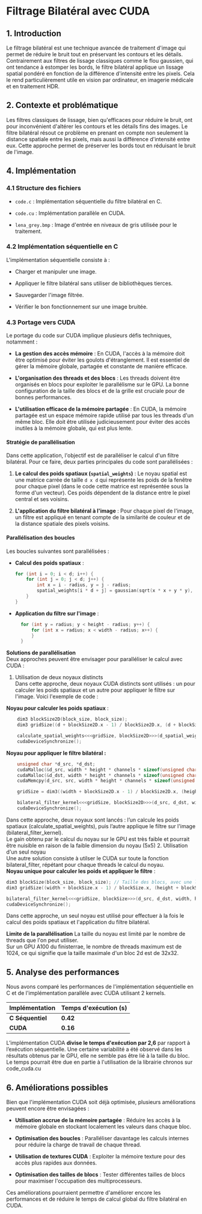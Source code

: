 
# Filtrage Bilatéral avec CUDA

## 1. Introduction

Le filtrage bilatéral est une technique avancée de traitement d'image qui permet de réduire le bruit tout en préservant les contours et les détails. Contrairement aux filtres de lissage classiques comme le flou gaussien, qui ont tendance à estomper les bords, le filtre bilatéral applique un lissage spatial pondéré en fonction de la différence d'intensité entre les pixels. Cela le rend particulièrement utile en vision par ordinateur, en imagerie médicale et en traitement HDR.

## 2. Contexte et problématique

Les filtres classiques de lissage, bien qu'efficaces pour réduire le bruit, ont pour inconvénient d'altérer les contours et les détails fins des images. Le filtre bilatéral résout ce problème en prenant en compte non seulement la distance spatiale entre les pixels, mais aussi la différence d'intensité entre eux. Cette approche permet de préserver les bords tout en réduisant le bruit de l'image.

## 4. Implémentation

### 4.1 Structure des fichiers

-   `code.c` : Implémentation séquentielle du filtre bilatéral en C.
    
-   `code.cu` : Implémentation parallèle en CUDA.
    
-   `lena_grey.bmp` : Image d'entrée en niveaux de gris utilisée pour le traitement.
    

### 4.2 Implémentation séquentielle en C

L'implémentation séquentielle consiste à :

-   Charger et manipuler une image.
    
-   Appliquer le filtre bilatéral sans utiliser de bibliothèques tierces.
    
-   Sauvegarder l'image filtrée.
    
-   Vérifier le bon fonctionnement sur une image bruitée.
    

### 4.3 Portage vers CUDA

Le portage du code sur CUDA implique plusieurs défis techniques, notamment :

- **La gestion des accès mémoire** : En CUDA, l'accès à la mémoire doit être optimisé pour éviter les goulots d'étranglement. Il est essentiel de gérer la mémoire globale, partagée et constante de manière efficace.
  
- **L'organisation des threads et des blocs** : Les threads doivent être organisés en blocs pour exploiter le parallélisme sur le GPU. La bonne configuration de la taille des blocs et de la grille est cruciale pour de bonnes performances.
  
- **L'utilisation efficace de la mémoire partagée** : En CUDA, la mémoire partagée est un espace mémoire rapide utilisé par tous les threads d'un même bloc. Elle doit être utilisée judicieusement pour éviter des accès inutiles à la mémoire globale, qui est plus lente.

#### Stratégie de parallélisation

Dans cette application, l'objectif est de paralléliser le calcul d'un filtre bilatéral. Pour ce faire, deux parties principales du code sont parallélisées :

1. **Le calcul des poids spatiaux (`spatial_weights`)** : Le noyau spatial est une matrice carrée de taille `d x d` qui représente les poids de la fenêtre pour chaque pixel (dans le code cette matrice est représentée sous la forme d'un vecteur). Ces poids dépendent de la distance entre le pixel central et ses voisins.

2. **L'application du filtre bilatéral à l'image** : Pour chaque pixel de l'image, un filtre est appliqué en tenant compte de la similarité de couleur et de la distance spatiale des pixels voisins.

#### Parallélisation des boucles

Les boucles suivantes sont parallélisées :

- **Calcul des poids spatiaux** :
  ```cpp
  for (int i = 0; i < d; i++) {
      for (int j = 0; j < d; j++) {
          int x = i - radius, y = j - radius;
          spatial_weights[i * d + j] = gaussian(sqrt(x * x + y * y), sigma_space);
      }
  }
  ```
- **Application du filtre sur l'image** :
  ```cpp
    for (int y = radius; y < height - radius; y++) {
        for (int x = radius; x < width - radius; x++) {
        }
    }
  ```
**Solutions de parallélisation**  
Deux approches peuvent être envisager pour paralléliser le calcul avec CUDA :
  
1. Utilisation de deux noyaux distincts  
Dans cette approche, deux noyaux CUDA distincts sont utilisés : un pour calculer les poids spatiaux et un autre pour appliquer le filtre sur l'image. Voici l'exemple de code :  

**Noyau pour calculer les poids spatiaux** :
```cpp
    dim3 blockSize2D(block_size, block_size);
    dim3 gridSize((d + blockSize2D.x - 1) / blockSize2D.x, (d + blockSize2D.y - 1) / blockSize2D.y);

    calculate_spatial_weights<<<gridSize, blockSize2D>>>(d_spatial_weights, d, sigma_space);
    cudaDeviceSynchronize();
```  
**Noyau pour appliquer le filtre bilatéral :**  
```cpp
    unsigned char *d_src, *d_dst;
    cudaMalloc(&d_src, width * height * channels * sizeof(unsigned char));
    cudaMalloc(&d_dst, width * height * channels * sizeof(unsigned char));
    cudaMemcpy(d_src, src, width * height * channels * sizeof(unsigned char), cudaMemcpyHostToDevice);

    gridSize = dim3((width + blockSize2D.x - 1) / blockSize2D.x, (height + blockSize2D.y - 1) / blockSize2D.y);

    bilateral_filter_kernel<<<gridSize, blockSize2D>>>(d_src, d_dst, width, height, channels, d, sigma_color, d_spatial_weights);
    cudaDeviceSynchronize();
```
Dans cette approche, deux noyaux sont lancés : l’un calcule les poids spatiaux (calculate_spatial_weights), puis l’autre applique le filtre sur l'image (bilateral_filter_kernel).  
Le gain obtenu par le calcul du noyau sur le GPU est très faible et pourrait être nuisible en raison de la faible dimension du noyau (5x5) 
2. Utilisation d'un seul noyau  
Une autre solution consiste à utilser le CUDA sur toute la fonction bilateral_filter, répétant pour chaque threads le calcul du noyau.  
**Noyau unique pour calculer les poids et appliquer le filtre** :
```cpp
dim3 blockSize(block_size, block_size); // Taille des blocs, avec une limite de 1024 threads par bloc
dim3 gridSize((width + blockSize.x - 1) / blockSize.x, (height + blockSize.y - 1) / blockSize.y); // Taille de la grille, blockSize*gridSize = 512 pour l'image 

bilateral_filter_kernel<<<gridSize, blockSize>>>(d_src, d_dst, width, height, channels, d, sigma_color, sigma_space);
cudaDeviceSynchronize();
```
Dans cette approche, un seul noyau est utilisé pour effectuer à la fois le calcul des poids spatiaux et l'application du filtre bilatéral.

**Limite de la parallélisation**
La taille du noyau est limité par le nombre de threads que l'on peut utiliser.  
Sur un GPU A100 du finisterrae, le nombre de threads maximum est de 1024, ce qui signifie que la taille maximale d'un bloc 2d est de 32x32.
## 5. Analyse des performances  

Nous avons comparé les performances de l'implémentation séquentielle en C et de l'implémentation parallèle avec CUDA utilisant 2 kernels.

| Implémentation   | Temps d'exécution (s) |
|-----------------|----------------------|
| **C Séquentiel** | **0.42**             |
| **CUDA**        | **0.16**             |

L’implémentation CUDA **divise le temps d'exécution par 2,6** par rapport à l’exécution séquentielle.
Une certaine variabilité a été observé dans les résultats obtenus par le GPU, elle ne semble pas être lié à la taille du bloc. Le temps pourrait être due en partie à l'utilisation de la librairie chronos sur code_cuda.cu

## 6. Améliorations possibles

Bien que l'implémentation CUDA soit déjà optimisée, plusieurs améliorations peuvent encore être envisagées :

-   **Utilisation accrue de la mémoire partagée** : Réduire les accès à la mémoire globale en stockant localement les valeurs dans chaque bloc.
    
-   **Optimisation des boucles** : Paralléliser davantage les calculs internes pour réduire la charge de travail de chaque thread.
    
-   **Utilisation de textures CUDA** : Exploiter la mémoire texture pour des accès plus rapides aux données.
    
-   **Optimisation des tailles de blocs** : Tester différentes tailles de blocs pour maximiser l'occupation des multiprocesseurs.
    

Ces améliorations pourraient permettre d'améliorer encore les performances et de réduire le temps de calcul global du filtre bilatéral en CUDA.
